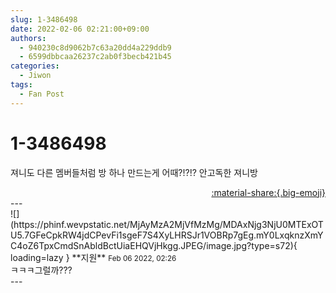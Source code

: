 ```yaml
---
slug: 1-3486498
date: 2022-02-06 02:21:00+09:00
authors:
  - 940230c8d9062b7c63a20dd4a229ddb9
  - 6599dbbcaa26237c2ab0f3becb421b45
categories:
  - Jiwon
tags:
  - Fan Post
---
```


# 1-3486498

<div class="post-container" markdown="1">
<div class="content-container md-sidebar__scrollwrap" markdown="1">

져니도 다른 멤버들처럼 방 하나 만드는게 어때?!?!? 안고독한 져니방

</div>
</div>

<div style="text-align: right;" markdown="1">
<a href="https://weverse.io/fromis9/fanpost/1-3486498" style="text-align: right;">:material-share:{.big-emoji}</a>
</div>
---

<div class="comments-container md-sidebar__scrollwrap" markdown="1">
<div class="comment" markdown="1">
<div class='id-container' markdown="1">
![](https://phinf.wevpstatic.net/MjAyMzA2MjVfMzMg/MDAxNjg3NjU0MTExOTU5.7GFeCpkRW4jdCPevFi1sgeF7S4XyLHRSJr1VOBRp7gEg.mY0LxqknzXmYC4oZ6TpxCmdSnAbldBctUiaEHQVjHkgg.JPEG/image.jpg?type=s72){ loading=lazy }
**<span class="artist">지원</span>** <small>Feb 06 2022, 02:26</small><br>
</div>
<div class='comment-body' markdown="1">
ㅋㅋㅋ그럴까???
</div>
</div>
</div>
---
